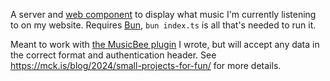 A server and [web component](https://developer.mozilla.org/en-US/docs/Web/API/Web_components) to display what music I'm currently listening to on my website.
Requires [Bun](https://bun.sh/), `bun index.ts` is all that's needed to run it.

Meant to work with [the MusicBee plugin](https://github.com/James-McK/PostPublicMusicPlugin) I wrote, but will accept any data in the correct format and authentication header.
See <https://mck.is/blog/2024/small-projects-for-fun/> for more details.
